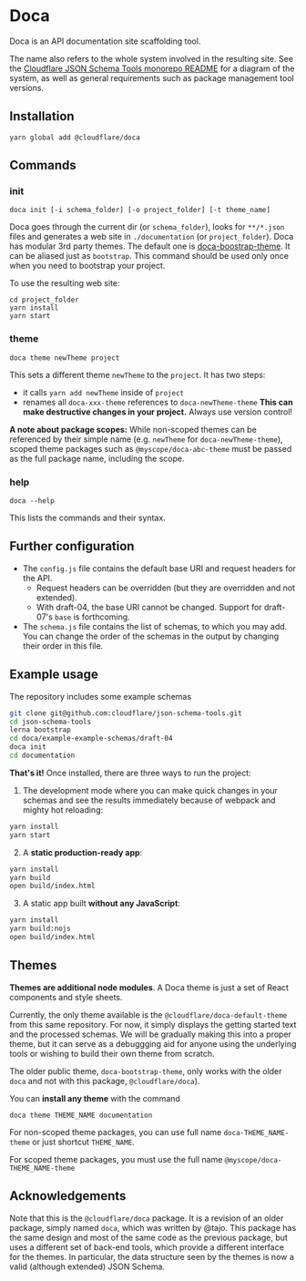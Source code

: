 # Doca

Doca is an API documentation site scaffolding tool.

The name also refers to the whole system involved in the resulting site.  See the [Cloudflare JSON Schema Tools monorepo README](https://github.com/cloudflare/json-schema-tools) for a diagram of the system, as well as general requirements such as package management tool versions.

## Installation

```
yarn global add @cloudflare/doca
```

## Commands

### init

```
doca init [-i schema_folder] [-o project_folder] [-t theme_name]
```

Doca goes through the current dir (or `schema_folder`), looks for `**/*.json` files and generates a web site in `./documentation` (or `project_folder`). Doca has modular 3rd party themes. The default one is [doca-boostrap-theme](https://github.com/cloudflare/doca-bootstrap-theme). It can be aliased just as `bootstrap`. This command should be used only once when you need to bootstrap your project.

To use the resulting web site:
```
cd project_folder
yarn install
yarn start
```

### theme

```
doca theme newTheme project
```

This sets a different theme `newTheme` to the `project`. It has two steps:
- it calls `yarn add newTheme` inside of `project`
- renames all `doca-xxx-theme` references to `doca-newTheme-theme`
**This can make destructive changes in your project.** Always use version control!

**A note about package scopes:** While non-scoped themes can be referenced by their simple name (e.g. `newTheme` for `doca-newTheme-theme`), scoped theme packages such as `@myscope/doca-abc-theme` must be passed as the full package name, including the scope.

### help

```
doca --help
```

This lists the commands and their syntax.

## Further configuration

* The `config.js` file contains the default base URI and request headers for the API.
    * Request headers can be overridden (but they are overridden and not extended).
    * With draft-04, the base URI cannot be changed.  Support for draft-07's `base` is forthcoming.
* The `schema.js` file contains the list of schemas, to which you may add.  You can change the order of the schemas in the output by changing their order in this file.

## Example usage

The repository includes some example schemas

```bash
git clone git@github.com:cloudflare/json-schema-tools.git
cd json-schema-tools
lerna bootstrap
cd doca/example-example-schemas/draft-04
doca init
cd documentation
```

**That's it!** Once installed, there are three ways to run the project:

1.  The development mode where you can make quick changes in your schemas and see the results immediately because of webpack and mighty hot reloading:

```bash
yarn install
yarn start
```

2.  A **static production-ready app**:

```bash
yarn install
yarn build
open build/index.html
```

3.  A static app built **without any JavaScript**:

```bash
yarn install
yarn build:nojs
open build/index.html
```

## Themes

**Themes are additional node modules**. A Doca theme is just a set of React components and style sheets.

Currently, the only theme available is the `@cloudflare/doca-default-theme` from this same repository.
For now, it simply displays the getting started text and the processed schemas.  We will
be gradually making this into a proper theme, but it can serve as a debuggging aid for
anyone using the underlying tools or wishing to build their own theme from scratch.

The older public theme, `doca-bootstrap-theme`, only works with the older `doca` and not
with this package, `@cloudflare/doca`).

You can **install any theme** with the command

```
doca theme THEME_NAME documentation
```

For non-scoped theme packages, you can use full name `doca-THEME_NAME-theme` or just shortcut `THEME_NAME`.

For scoped theme packages, you must use the full name `@myscope/doca-THEME_NAME-theme`


## Acknowledgements

Note that this is the `@cloudflare/doca` package.  It is a revision of an older package, simply named `doca`, which was written by @tajo.  This package has the same design and most of the same code as the previous package, but uses a different set of back-end tools, which provide a different interface for the themes.  In particular, the data structure seen by the themes is now a valid (although extended) JSON Schema.
